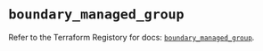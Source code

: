 # `boundary_managed_group`

Refer to the Terraform Registory for docs: [`boundary_managed_group`](https://www.terraform.io/docs/providers/boundary/r/managed_group).

